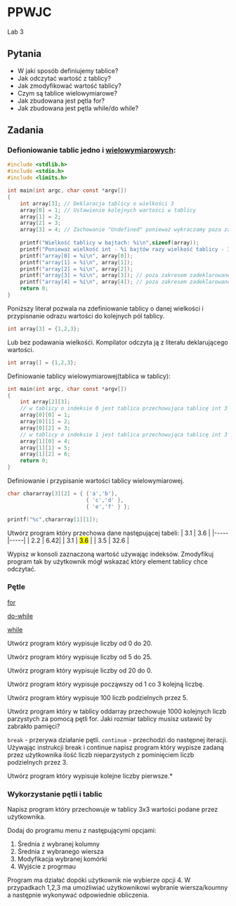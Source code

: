 # PPWJC 
Lab 3

## Pytania

- W jaki sposób definiujemy tablice?
- Jak odczytać wartość z tablicy?
- Jak zmodyfikować wartość tablicy?
- Czym są tablice wielowymiarowe?
- Jak zbudowana jest pętla for?
- Jak zbudowana jest pętla while/do while?

## Zadania
### Defioniowanie tablic jedno i [wielowymiarowych](https://cse.engineering.nyu.edu/~mleung/CS1114/s08/ch08/MDmemory.htm):

```c
#include <stdlib.h>
#include <stdio.h>
#include <limits.h>

int main(int argc, char const *argv[])
{
    int array[3]; // Deklaracja tablicy o wielkości 3
    array[0] = 1; // Ustawienie kolejnych wartości w tablicy
    array[1] = 2;
    array[2] = 3;
    array[3] = 4; // Zachowanie "Undefined" ponieważ wykraczamy poza zakres tablicy. Wartość może ulegać zmianie w czasie działania systemu ponieważ program nie zarezerwował tego miejsca w pamięci.
     
    printf("Wielkość tablicy w bajtach: %i\n",sizeof(array));
    printf("Ponieważ wielkość int - %i bajtów razy wielkość tablicy - 3\n", sizeof(int));
    printf("array[0] = %i\n", array[0]);
    printf("array[1] = %i\n", array[1]);
    printf("array[2] = %i\n", array[2]);
    printf("array[3] = %i\n", array[3]); // poza zakresem zadeklarowanej tablicy
    printf("array[4] = %i\n", array[4]); // poza zakresem zadeklarowanej tablicy
    return 0;
}
```

Poniższy literał pozwala na zdefiniowanie tablicy o danej wielkości i przypisnanie odrazu wartości do kolejnych pól tablicy.

```c
int array[3] = {1,2,3};
```

Lub bez podawania wielkośći. Kompilator odczyta ją z literału deklarującego wartości.

```c
int array[] = {1,2,3};
```

Definiowanie tablicy wielowymiarowej(tablica w tablicy):

```c
int main(int argc, char const *argv[])
{
    int array[2][3];
    // w tablicy o indeksie 0 jest tablica przechowująca tablicę int 3 elementową
    array[0][0] = 1; 
    array[0][1] = 2;
    array[0][2] = 3;
    // w tablicy o indeksie 1 jest tablica przechowująca tablicę int 3 elementową
    array[1][0] = 4; 
    array[1][1] = 5;
    array[1][2] = 6;
    return 0;
}
```

Definiowanie i przypisanie wartości tablicy wielowymiarowej.


```c
char chararray[3][2] = { {'a','b'},
                         { 'c','d' },
                         { 'e','f' } };

printf("%c",chararray[1][1]);
```


Utwórz program który przechowa dane następującej tabeli:
| 3.1 | 3.6 |
|-----|-----|
| 2.2 | 6.42|
| 3.1 | <mark>3.6</mark> |
| 3.5 | 32.6 |

Wypisz w konsoli zaznaczoną wartość używając indeksów.
Zmodyfikuj program tak by użytkownik mógł wskazać który element tablicy chce odczytać.

### Pętle

[for](https://learn.microsoft.com/pl-pl/cpp/c-language/for-statement-c?view=msvc-170)

[do-while](https://learn.microsoft.com/pl-pl/cpp/c-language/do-while-statement-c?view=msvc-170)

[while](https://learn.microsoft.com/pl-pl/cpp/c-language/while-statement-c?view=msvc-170)

Utwórz program który wypisuje liczby od 0 do 20.

Utwórz program który wypisuje liczby od 5 do 25.

Utwórz program który wypisuje liczby od 20 do 0.

Utwórz program który wypisuje począwszy od 1 co 3 kolejną liczbę.

Utwórz program który wypisuje 100 liczb podzielnych przez 5.

Utwórz program który w tablicy oddarray przechowuje 1000 kolejnych liczb parzystych za pomocą pętli for. Jaki rozmiar tablicy musisz ustawić by zabrakło pamięci?

`break` - przerywa działanie pętli.
`continue` - przechodzi do następnej iteracji.
Używając instrukcji break i continue napisz program który wypisze zadaną przez użytkownika ilość liczb nieparzystych z pominięciem liczb podzielnych przez 3.

Utwórz program który wypisuje kolejne liczby pierwsze.*

### Wykorzystanie pętli i tablic

Napisz program który przechowuje w tablicy 3x3 wartości podane przez użytkownika. 

Dodaj do programu menu z następującymi opcjami:

1. Średnia z wybranej kolumny
2. Średnia z wybranego wiersza
3. Modyfikacja wybranej komórki
4. Wyjście z progrmau

Program ma działać dopóki użytkownik nie wybierze opcji 4. W przypadkach 1,2,3 ma umożliwiać użytkownikowi wybranie wiersza/koumny a następnie wykonywać odpowiednie obliczenia.